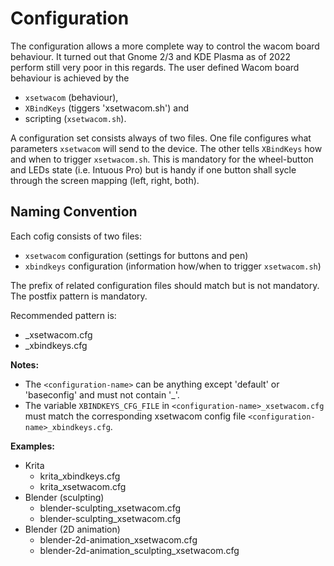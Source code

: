 # Configuration

The configuration allows a more complete way to control the wacom board behaviour.
It turned out that Gnome 2/3 and KDE Plasma as of 2022 perform still very poor in this regards.
The user defined Wacom board behaviour is achieved by the

- `xsetwacom` (behaviour), 
- `XBindKeys` (tiggers 'xsetwacom.sh') and 
- scripting (`xsetwacom.sh`).

A configuration set consists always of two files.
One file configures what parameters `xsetwacom` will send to the device.
The other tells `XBindKeys` how and when to trigger `xsetwacom.sh`.
This is mandatory for the wheel-button and LEDs state (i.e. Intuous Pro) but is handy if one button shall sycle through the screen mapping (left, right, both).

## Naming Convention

Each cofig consists of two files:
- `xsetwacom` configuration (settings for buttons and pen)
- `xbindkeys` configuration (information how/when to trigger `xsetwacom.sh`)

The prefix of related configuration files should match but is not mandatory.
The postfix pattern is mandatory.

Recommended pattern is:

- <configuration-name>_xsetwacom.cfg
- <configuration-name>_xbindkeys.cfg

**Notes:**
- The `<configuration-name>` can be anything except 'default' or 'baseconfig' and must not contain '_'.
- The variable `XBINDKEYS_CFG_FILE` in `<configuration-name>_xsetwacom.cfg` must match the corresponding xsetwacom config file `<configuration-name>_xbindkeys.cfg`.

**Examples:**

- Krita
  - krita_xbindkeys.cfg
  - krita_xsetwacom.cfg
- Blender (sculpting)    
  - blender-sculpting_xsetwacom.cfg
  - blender-sculpting_xsetwacom.cfg
- Blender (2D animation)    
  - blender-2d-animation_xsetwacom.cfg
  - blender-2d-animation_sculpting_xsetwacom.cfg

